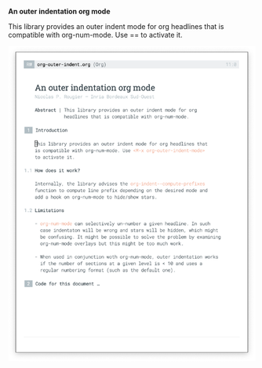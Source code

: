 
**An outer indentation org mode**

This library provides an outer indent mode for org headlines that
is compatible with org-num-mode. Use =<M-x org-outer-indent-mode>=
to activate it.

![](./org-outer-indent.png)


